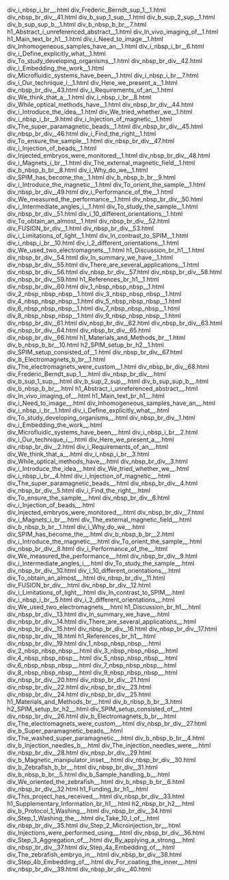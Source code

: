 div_i_nbsp_i_br__.html
div_Frederic_Berndt_sup_1__1.html
div_nbsp_br_div__41.html
div_b_sup_1_sup__1.html
div_b_sup_2_sup__1.html
div_b_sup_sup_b__1.html
div_b_nbsp_b_br__7.html
h1_Abstract_i_unreferenced_abstract__1.html
div_In_vivo_imaging_of__1.html
h1_Main_text_br_h1__1.html
div_i_Need_to_image__1.html
div_Inhomogeneous_samples_have_an__1.html
div_i_nbsp_i_br__6.html
div_i_Define_explicitly_what__1.html
div_To_study_developing_organisms__1.html
div_nbsp_br_div__42.html
div_i_Embedding_the_work__1.html
div_Microfluidic_systems_have_been__1.html
div_i_nbsp_i_br__7.html
div_i_Our_technique_i__1.html
div_Here_we_present_a__1.html
div_nbsp_br_div__43.html
div_i_Requirements_of_an__1.html
div_We_think_that_a__1.html
div_i_nbsp_i_br__8.html
div_While_optical_methods_have__1.html
div_nbsp_br_div__44.html
div_i_Introduce_the_idea__1.html
div_We_tried_whether_we__1.html
div_i_nbsp_i_br__9.html
div_i_Injection_of_magnetic__1.html
div_The_super_paramagnetic_beads__1.html
div_nbsp_br_div__45.html
div_nbsp_br_div__46.html
div_i_Find_the_right__1.html
div_To_ensure_the_sample__1.html
div_nbsp_br_div__47.html
div_i_Injection_of_beads__1.html
div_Injected_embryos_were_monitored__1.html
div_nbsp_br_div__48.html
div_i_Magnets_i_br__1.html
div_The_external_magnetic_field__1.html
div_b_nbsp_b_br__8.html
div_i_Why_do_we__1.html
div_SPIM_has_become_the__1.html
div_b_nbsp_b_br__9.html
div_i_Introduce_the_magnetic__1.html
div_To_orient_the_sample__1.html
div_nbsp_br_div__49.html
div_i_Performance_of_the__1.html
div_We_measured_the_performance__1.html
div_nbsp_br_div__50.html
div_i_Intermediate_angles_i__1.html
div_To_study_the_sample__1.html
div_nbsp_br_div__51.html
div_i_10_different_orientations__1.html
div_To_obtain_an_almost__1.html
div_nbsp_br_div__52.html
div_FUSION_br_div__1.html
div_nbsp_br_div__53.html
div_i_Limitations_of_light__1.html
div_In_contrast_to_SPIM__1.html
div_i_nbsp_i_br__10.html
div_i_2_different_orientations__1.html
div_We_used_two_electromagnets__1.html
h1_Discussion_br_h1__1.html
div_nbsp_br_div__54.html
div_In_summary_we_have__1.html
div_nbsp_br_div__55.html
div_There_are_several_applications__1.html
div_nbsp_br_div__56.html
div_nbsp_br_div__57.html
div_nbsp_br_div__58.html
div_nbsp_br_div__59.html
h1_References_br_h1__1.html
div_nbsp_br_div__60.html
div_1_nbsp_nbsp_nbsp__1.html
div_2_nbsp_nbsp_nbsp__1.html
div_3_nbsp_nbsp_nbsp__1.html
div_4_nbsp_nbsp_nbsp__1.html
div_5_nbsp_nbsp_nbsp__1.html
div_6_nbsp_nbsp_nbsp__1.html
div_7_nbsp_nbsp_nbsp__1.html
div_8_nbsp_nbsp_nbsp__1.html
div_9_nbsp_nbsp_nbsp__1.html
div_nbsp_br_div__61.html
div_nbsp_br_div__62.html
div_nbsp_br_div__63.html
div_nbsp_br_div__64.html
div_nbsp_br_div__65.html
div_nbsp_br_div__66.html
h1_Materials_and_Methods_br__1.html
div_b_nbsp_b_br__10.html
h2_SPIM_setup_br_h2__1.html
div_SPIM_setup_consisted_of__1.html
div_nbsp_br_div__67.html
div_b_Electromagnets_b_br__1.html
div_The_electromagnets_were_custom__1.html
div_nbsp_br_div__68.html
div_Frederic_Berndt_sup_1__.html
div_nbsp_br_div__.html
div_b_sup_1_sup__.html
div_b_sup_2_sup__.html
div_b_sup_sup_b__.html
div_b_nbsp_b_br__.html
h1_Abstract_i_unreferenced_abstract__.html
div_In_vivo_imaging_of__.html
h1_Main_text_br_h1__.html
div_i_Need_to_image__.html
div_Inhomogeneous_samples_have_an__.html
div_i_nbsp_i_br__1.html
div_i_Define_explicitly_what__.html
div_To_study_developing_organisms__.html
div_nbsp_br_div__1.html
div_i_Embedding_the_work__.html
div_Microfluidic_systems_have_been__.html
div_i_nbsp_i_br__2.html
div_i_Our_technique_i__.html
div_Here_we_present_a__.html
div_nbsp_br_div__2.html
div_i_Requirements_of_an__.html
div_We_think_that_a__.html
div_i_nbsp_i_br__3.html
div_While_optical_methods_have__.html
div_nbsp_br_div__3.html
div_i_Introduce_the_idea__.html
div_We_tried_whether_we__.html
div_i_nbsp_i_br__4.html
div_i_Injection_of_magnetic__.html
div_The_super_paramagnetic_beads__.html
div_nbsp_br_div__4.html
div_nbsp_br_div__5.html
div_i_Find_the_right__.html
div_To_ensure_the_sample__.html
div_nbsp_br_div__6.html
div_i_Injection_of_beads__.html
div_Injected_embryos_were_monitored__.html
div_nbsp_br_div__7.html
div_i_Magnets_i_br__.html
div_The_external_magnetic_field__.html
div_b_nbsp_b_br__1.html
div_i_Why_do_we__.html
div_SPIM_has_become_the__.html
div_b_nbsp_b_br__2.html
div_i_Introduce_the_magnetic__.html
div_To_orient_the_sample__.html
div_nbsp_br_div__8.html
div_i_Performance_of_the__.html
div_We_measured_the_performance__.html
div_nbsp_br_div__9.html
div_i_Intermediate_angles_i__.html
div_To_study_the_sample__.html
div_nbsp_br_div__10.html
div_i_10_different_orientations__.html
div_To_obtain_an_almost__.html
div_nbsp_br_div__11.html
div_FUSION_br_div__.html
div_nbsp_br_div__12.html
div_i_Limitations_of_light__.html
div_In_contrast_to_SPIM__.html
div_i_nbsp_i_br__5.html
div_i_2_different_orientations__.html
div_We_used_two_electromagnets__.html
h1_Discussion_br_h1__.html
div_nbsp_br_div__13.html
div_In_summary_we_have__.html
div_nbsp_br_div__14.html
div_There_are_several_applications__.html
div_nbsp_br_div__15.html
div_nbsp_br_div__16.html
div_nbsp_br_div__17.html
div_nbsp_br_div__18.html
h1_References_br_h1__.html
div_nbsp_br_div__19.html
div_1_nbsp_nbsp_nbsp__.html
div_2_nbsp_nbsp_nbsp__.html
div_3_nbsp_nbsp_nbsp__.html
div_4_nbsp_nbsp_nbsp__.html
div_5_nbsp_nbsp_nbsp__.html
div_6_nbsp_nbsp_nbsp__.html
div_7_nbsp_nbsp_nbsp__.html
div_8_nbsp_nbsp_nbsp__.html
div_9_nbsp_nbsp_nbsp__.html
div_nbsp_br_div__20.html
div_nbsp_br_div__21.html
div_nbsp_br_div__22.html
div_nbsp_br_div__23.html
div_nbsp_br_div__24.html
div_nbsp_br_div__25.html
h1_Materials_and_Methods_br__.html
div_b_nbsp_b_br__3.html
h2_SPIM_setup_br_h2__.html
div_SPIM_setup_consisted_of__.html
div_nbsp_br_div__26.html
div_b_Electromagnets_b_br__.html
div_The_electromagnets_were_custom__.html
div_nbsp_br_div__27.html
div_b_Super_paramagnetic_beads__.html
div_The_washed_super_paramagnetic__.html
div_b_nbsp_b_br__4.html
div_b_Injection_needles_b__.html
div_The_injection_needles_were__.html
div_nbsp_br_div__28.html
div_nbsp_br_div__29.html
div_b_Magnetic_manipulator_inset__.html
div_nbsp_br_div__30.html
div_b_Zebrafish_b_br__.html
div_nbsp_br_div__31.html
div_b_nbsp_b_br__5.html
div_b_Sample_handling_b__.html
div_We_oriented_the_zebrafish__.html
div_b_nbsp_b_br__6.html
div_nbsp_br_div__32.html
h1_Funding_br_h1__.html
div_This_project_has_received__.html
div_nbsp_br_div__33.html
h1_Supplementary_Information_br_h1__.html
h2_nbsp_br_h2__.html
div_b_Protocol_1_Washing__.html
div_nbsp_br_div__34.html
div_Step_1_Washing_the__.html
div_Take_10_l_of__.html
div_nbsp_br_div__35.html
div_Step_2_Microinjection_br__.html
div_Injections_were_performed_using__.html
div_nbsp_br_div__36.html
div_Step_3_Aggregation_of__.html
div_By_applying_a_strong__.html
div_nbsp_br_div__37.html
div_Step_4a_Embedding_of__.html
div_The_zebrafish_embryo_in__.html
div_nbsp_br_div__38.html
div_Step_4b_Embedding_of__.html
div_For_coating_the_inner__.html
div_nbsp_br_div__39.html
div_nbsp_br_div__40.html
